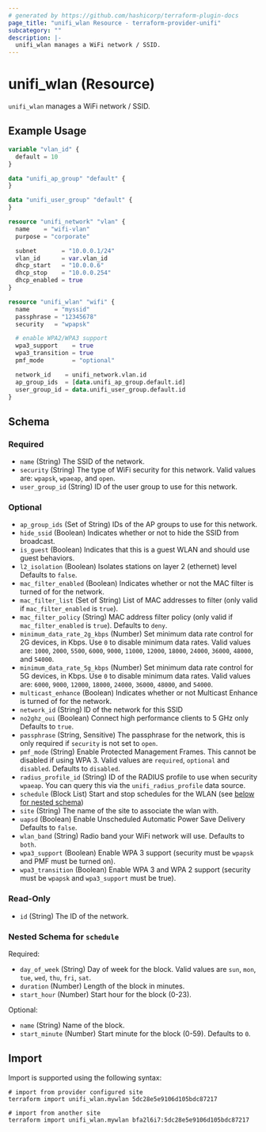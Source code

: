 ```yaml
---
# generated by https://github.com/hashicorp/terraform-plugin-docs
page_title: "unifi_wlan Resource - terraform-provider-unifi"
subcategory: ""
description: |-
  unifi_wlan manages a WiFi network / SSID.
---
```


# unifi_wlan (Resource)

`unifi_wlan` manages a WiFi network / SSID.

## Example Usage

```terraform
variable "vlan_id" {
  default = 10
}

data "unifi_ap_group" "default" {
}

data "unifi_user_group" "default" {
}

resource "unifi_network" "vlan" {
  name    = "wifi-vlan"
  purpose = "corporate"

  subnet       = "10.0.0.1/24"
  vlan_id      = var.vlan_id
  dhcp_start   = "10.0.0.6"
  dhcp_stop    = "10.0.0.254"
  dhcp_enabled = true
}

resource "unifi_wlan" "wifi" {
  name       = "myssid"
  passphrase = "12345678"
  security   = "wpapsk"

  # enable WPA2/WPA3 support
  wpa3_support    = true
  wpa3_transition = true
  pmf_mode        = "optional"

  network_id    = unifi_network.vlan.id
  ap_group_ids  = [data.unifi_ap_group.default.id]
  user_group_id = data.unifi_user_group.default.id
}
```

<!-- schema generated by tfplugindocs -->
## Schema

### Required

- `name` (String) The SSID of the network.
- `security` (String) The type of WiFi security for this network. Valid values are: `wpapsk`, `wpaeap`, and `open`.
- `user_group_id` (String) ID of the user group to use for this network.

### Optional

- `ap_group_ids` (Set of String) IDs of the AP groups to use for this network.
- `hide_ssid` (Boolean) Indicates whether or not to hide the SSID from broadcast.
- `is_guest` (Boolean) Indicates that this is a guest WLAN and should use guest behaviors.
- `l2_isolation` (Boolean) Isolates stations on layer 2 (ethernet) level Defaults to `false`.
- `mac_filter_enabled` (Boolean) Indicates whether or not the MAC filter is turned of for the network.
- `mac_filter_list` (Set of String) List of MAC addresses to filter (only valid if `mac_filter_enabled` is `true`).
- `mac_filter_policy` (String) MAC address filter policy (only valid if `mac_filter_enabled` is `true`). Defaults to `deny`.
- `minimum_data_rate_2g_kbps` (Number) Set minimum data rate control for 2G devices, in Kbps. Use `0` to disable minimum data rates. Valid values are: `1000`, `2000`, `5500`, `6000`, `9000`, `11000`, `12000`, `18000`, `24000`, `36000`, `48000`,  and `54000`.
- `minimum_data_rate_5g_kbps` (Number) Set minimum data rate control for 5G devices, in Kbps. Use `0` to disable minimum data rates. Valid values are: `6000`, `9000`, `12000`, `18000`, `24000`, `36000`, `48000`,  and `54000`.
- `multicast_enhance` (Boolean) Indicates whether or not Multicast Enhance is turned of for the network.
- `network_id` (String) ID of the network for this SSID
- `no2ghz_oui` (Boolean) Connect high performance clients to 5 GHz only Defaults to `true`.
- `passphrase` (String, Sensitive) The passphrase for the network, this is only required if `security` is not set to `open`.
- `pmf_mode` (String) Enable Protected Management Frames. This cannot be disabled if using WPA 3. Valid values are `required`, `optional` and `disabled`. Defaults to `disabled`.
- `radius_profile_id` (String) ID of the RADIUS profile to use when security `wpaeap`. You can query this via the `unifi_radius_profile` data source.
- `schedule` (Block List) Start and stop schedules for the WLAN (see [below for nested schema](#nestedblock--schedule))
- `site` (String) The name of the site to associate the wlan with.
- `uapsd` (Boolean) Enable Unscheduled Automatic Power Save Delivery Defaults to `false`.
- `wlan_band` (String) Radio band your WiFi network will use. Defaults to `both`.
- `wpa3_support` (Boolean) Enable WPA 3 support (security must be `wpapsk` and PMF must be turned on).
- `wpa3_transition` (Boolean) Enable WPA 3 and WPA 2 support (security must be `wpapsk` and `wpa3_support` must be true).

### Read-Only

- `id` (String) The ID of the network.

<a id="nestedblock--schedule"></a>
### Nested Schema for `schedule`

Required:

- `day_of_week` (String) Day of week for the block. Valid values are `sun`, `mon`, `tue`, `wed`, `thu`, `fri`, `sat`.
- `duration` (Number) Length of the block in minutes.
- `start_hour` (Number) Start hour for the block (0-23).

Optional:

- `name` (String) Name of the block.
- `start_minute` (Number) Start minute for the block (0-59). Defaults to `0`.

## Import

Import is supported using the following syntax:

```shell
# import from provider configured site
terraform import unifi_wlan.mywlan 5dc28e5e9106d105bdc87217

# import from another site
terraform import unifi_wlan.mywlan bfa2l6i7:5dc28e5e9106d105bdc87217
```
